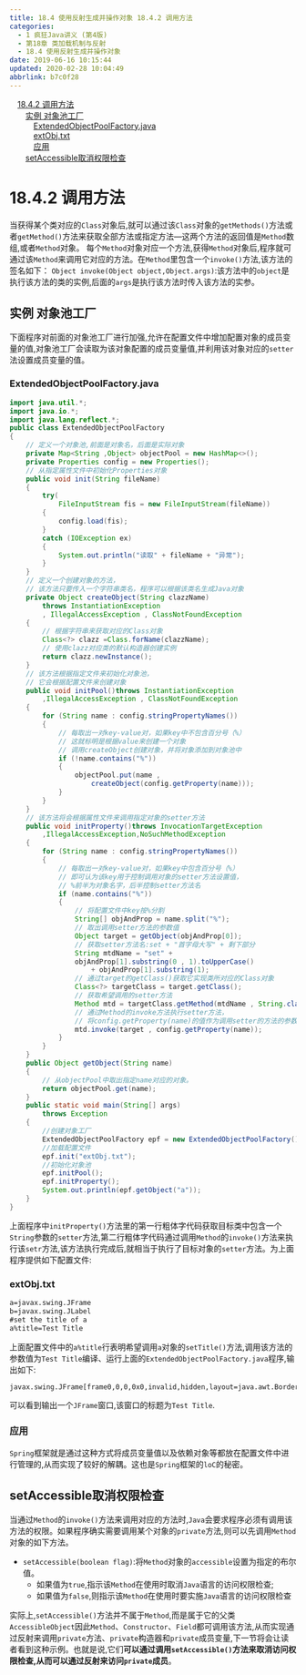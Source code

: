 ```yaml
---
title: 18.4 使用反射生成并操作对象 18.4.2 调用方法
categories: 
  - 1 疯狂Java讲义 (第4版)
  - 第18章 类加载机制与反射
  - 18.4 使用反射生成并操作对象
date: 2019-06-16 10:15:44
updated: 2020-02-28 10:04:49
abbrlink: b7c0f28
---
```

<div id='my_toc'><a href="/JavaReadingNotes/b7c0f28/#18-4-2-调用方法" class="header_1">18.4.2 调用方法</a>&nbsp;<br><a href="/JavaReadingNotes/b7c0f28/#实例-对象池工厂" class="header_2">实例 对象池工厂</a>&nbsp;<br><a href="/JavaReadingNotes/b7c0f28/#ExtendedObjectPoolFactory-java" class="header_3">ExtendedObjectPoolFactory.java</a>&nbsp;<br><a href="/JavaReadingNotes/b7c0f28/#extObj-txt" class="header_3">extObj.txt</a>&nbsp;<br><a href="/JavaReadingNotes/b7c0f28/#应用" class="header_3">应用</a>&nbsp;<br><a href="/JavaReadingNotes/b7c0f28/#setAccessible取消权限检查" class="header_2">setAccessible取消权限检查</a>&nbsp;<br></div>
<style>.header_1{margin-left: 1em;}.header_2{margin-left: 2em;}.header_3{margin-left: 3em;}.header_4{margin-left: 4em;}.header_5{margin-left: 5em;}.header_6{margin-left: 6em;}</style>
<!--more-->
<script>if (navigator.platform.search('arm')==-1){document.getElementById('my_toc').style.display = 'none';}var e,p = document.getElementsByTagName('p');while (p.length>0) {e = p[0];e.parentElement.removeChild(e);}</script>

<!--end-->
# 18.4.2 调用方法 #
当获得某个类对应的`Class`对象后,就可以通过该`Class`对象的`getMethods()`方法或者`getMethod()`方法来获取全部方法或指定方法—这两个方法的返回值是`Method`数组,或者`Method`对象。
每个`Method`对象对应一个方法,获得`Method`对象后,程序就可通过该`Method`来调用它对应的方法。在`Method`里包含一个`invoke()`方法,该方法的签名如下：
`Object invoke(Object object,Object.args)`:该方法中的`object`是执行该方法的类的实例,后面的`args`是执行该方法时传入该方法的实参。
## 实例 对象池工厂 ##
下面程序对前面的对象池工厂进行加强,允许在配置文件中增加配置对象的成员变量的值,对象池工厂会读取为该对象配置的成员变量值,并利用该对象对应的`setter`法设置成员变量的值。
### ExtendedObjectPoolFactory.java ###
```java
import java.util.*;
import java.io.*;
import java.lang.reflect.*;
public class ExtendedObjectPoolFactory
{
    // 定义一个对象池,前面是对象名，后面是实际对象
    private Map<String ,Object> objectPool = new HashMap<>();
    private Properties config = new Properties();
    // 从指定属性文件中初始化Properties对象
    public void init(String fileName)
    {
        try(
            FileInputStream fis = new FileInputStream(fileName))
        {
            config.load(fis);
        }
        catch (IOException ex)
        {
            System.out.println("读取" + fileName + "异常");
        }
    }
    // 定义一个创建对象的方法，
    // 该方法只要传入一个字符串类名，程序可以根据该类名生成Java对象
    private Object createObject(String clazzName)
        throws InstantiationException
        , IllegalAccessException , ClassNotFoundException
    {
        // 根据字符串来获取对应的Class对象
        Class<?> clazz =Class.forName(clazzName);
        // 使用clazz对应类的默认构造器创建实例
        return clazz.newInstance();
    }
    // 该方法根据指定文件来初始化对象池，
    // 它会根据配置文件来创建对象
    public void initPool()throws InstantiationException
        ,IllegalAccessException , ClassNotFoundException
    {
        for (String name : config.stringPropertyNames())
        {
            // 每取出一对key-value对，如果key中不包含百分号（%）
            // 这就标明是根据value来创建一个对象
            // 调用createObject创建对象，并将对象添加到对象池中
            if (!name.contains("%"))
            {
                objectPool.put(name ,
                    createObject(config.getProperty(name)));
            }
        }
    }
    // 该方法将会根据属性文件来调用指定对象的setter方法
    public void initProperty()throws InvocationTargetException
        ,IllegalAccessException,NoSuchMethodException
    {
        for (String name : config.stringPropertyNames())
        {
            // 每取出一对key-value对，如果key中包含百分号（%）
            // 即可认为该key用于控制调用对象的setter方法设置值，
            // %前半为对象名字，后半控制setter方法名
            if (name.contains("%"))
            {
                // 将配置文件中key按%分割
                String[] objAndProp = name.split("%");
                // 取出调用setter方法的参数值
                Object target = getObject(objAndProp[0]);
                // 获取setter方法名:set + "首字母大写" + 剩下部分
                String mtdName = "set" +
                objAndProp[1].substring(0 , 1).toUpperCase()
                    + objAndProp[1].substring(1);
                // 通过target的getClass()获取它实现类所对应的Class对象
                Class<?> targetClass = target.getClass();
                // 获取希望调用的setter方法
                Method mtd = targetClass.getMethod(mtdName , String.class);
                // 通过Method的invoke方法执行setter方法，
                // 将config.getProperty(name)的值作为调用setter的方法的参数
                mtd.invoke(target , config.getProperty(name));
            }
        }
    }
    public Object getObject(String name)
    {
        // 从objectPool中取出指定name对应的对象。
        return objectPool.get(name);
    }
    public static void main(String[] args)
        throws Exception
    {
        //创建对象工厂
        ExtendedObjectPoolFactory epf = new ExtendedObjectPoolFactory();
        //加载配置文件
        epf.init("extObj.txt");
        //初始化对象池
        epf.initPool();
        epf.initProperty();
        System.out.println(epf.getObject("a"));
    }
}
```
上面程序中`initProperty()`方法里的第一行粗体字代码获取目标类中包含一个`String`参数的`setter`方法,第二行粗体字代码通过调用`Method`的`invoke()`方法来执行该`setr`方法,该方法执行完成后,就相当于执行了目标对象的`setter`方法。为上面程序提供如下配置文件:
### extObj.txt ###
```txt
a=javax.swing.JFrame
b=javax.swing.JLabel
#set the title of a
a%title=Test Title
```
上面配置文件中的`a%title`行表明希望调用`a`对象的`setTitle()`方法,调用该方法的参数值为`Test Title`编译、运行上面的`ExtendedObjectPoolFactory.java`程序,输出如下:
```cmd
javax.swing.JFrame[frame0,0,0,0x0,invalid,hidden,layout=java.awt.BorderLayout,title=Test Title,resizable,normal,defaultCloseOperation=HIDE_ON_CLOSE,rootPane=javax.swing.JRootPane[,0,0,0x0,invalid,layout=javax.swing.JRootPane$RootLayout,alignmentX=0.0,alignmentY=0.0,border=,flags=16777673,maximumSize=,minimumSize=,preferredSize=],rootPaneCheckingEnabled=true]
```
可以看到输出一个`JFrame`窗口,该窗口的标题为`Test Title`.

### 应用 ###
`Spring`框架就是通过这种方式将成员变量值以及依赖对象等都放在配置文件中进行管理的,从而实现了较好的解耦。这也是`Spring`框架的`loC`的秘密。
## setAccessible取消权限检查 ##
当通过`Method`的`invoke()`方法来调用对应的方法时,`Java`会要求程序必须有调用该方法的权限。如果程序确实需要调用某个对象的`private`方法,则可以先调用`Method`对象的如下方法。
- `setAccessible(boolean flag)`:将`Method`对象的`accessible`设置为指定的布尔值。
    - 如果值为`true`,指示该`Method`在使用时取消`Java`语言的访问权限检查;
    - 如果值为`false`,则指示该`Method`在使用时要实施`Java`语言的访问权限检查

实际上,`setAccessible()`方法并不属于`Method`,而是属于它的父类`AccessibleObject`因此`Method`、`Constructor`、`Field`都可调用该方法,从而实现通过反射来调用`private`方法、`private`构造器和`private`成员变量,下一节将会让读者看到这种示例。也就是说,它们**可以通过调用`setAccessible()`方法来取消访问权限检查,从而可以通过反射来访问`private`成员**。
